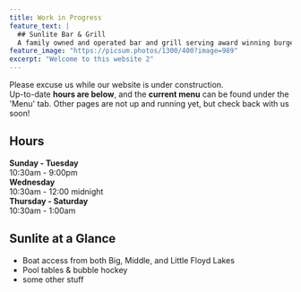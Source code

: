 ```yaml
---
title: Work in Progress
feature_text: |
  ## Sunlite Bar & Grill
  A family owned and operated bar and grill serving award winning burgers and cold beer. Just off the 'Richwood North' snowmobile trail!
feature_image: "https://picsum.photos/1300/400?image=989"
excerpt: "Welcome to this website 2"
---
```


Please excuse us while our website is under construction.  
Up-to-date **hours are below**, and the **current menu** can be found under the 'Menu' tab. Other pages are not up and running yet, but check back with us soon!


## Hours

**Sunday - Tuesday**   
10:30am - 9:00pm  
**Wednesday**   
10:30am - 12:00 midnight  
**Thursday - Saturday**   
10:30am - 1:00am  


## Sunlite at a Glance

- Boat access from both Big, Middle, and Little Floyd Lakes
- Pool tables & bubble hockey
- some other stuff

<!---
## Local Partners!
Here are some of the local businesses we purcahse from.

- Tomatoes, cucumbers, and other produce from [Lakeview Greenhouse](https://www.facebook.com/pages/category/Local-Business/Lakeview-Greenhouses-1733740066719982/)
- Onions from [Gulseth Farms](http://www.lakesareafarmersmarket.com/?post_type=team&p=2802)
- Fresh ground beef from Hoffman's Meat Market.
- Pizza from [Great North Pizza Co.](https://www.greatnorthpizzaco.com/)
-->
